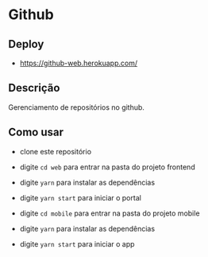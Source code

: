 # Github

## Deploy

- https://github-web.herokuapp.com/

## Descrição

Gerenciamento de repositórios no github.

## Como usar

- clone este repositório
- digite `cd web` para entrar na pasta do projeto frontend
- digite `yarn` para instalar as dependências
- digite `yarn start` para iniciar o portal

- digite `cd mobile` para entrar na pasta do projeto mobile
- digite `yarn` para instalar as dependências
- digite `yarn start` para iniciar o app
